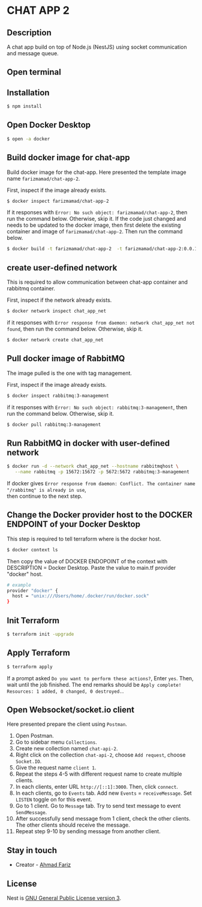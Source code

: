 # CHAT APP 2

## Description

A chat app build on top of Node.js (NestJS) using socket communication and message queue.

## Open terminal

## Installation

```bash
$ npm install
```

## Open Docker Desktop
```bash
$ open -a docker
```

## Build docker image for chat-app
Build docker image for the chat-app. Here presented the template image name `farizmamad/chat-app-2`.

First, inspect if the image already exists.
```bash
$ docker inspect farizmamad/chat-app-2
```

If it responses with `Error: No such object: farizmamad/chat-app-2`, then run the command below. Otherwise, skip it.
If the code just changed and needs to be updated to the docker image, then first delete the existing container and image of `farizmamad/chat-app-2`. Then run the command below.

```bash
$ docker build -t farizmamad/chat-app-2  -t farizmamad/chat-app-2:0.0.1 .
```

## create user-defined network
This is required to allow communication between chat-app container and rabbitmq container.

First, inspect if the network already exists.
```bash
$ docker network inspect chat_app_net
```

if it responses with `Error response from daemon: network chat_app_net not found`, then run the command below. Otherwise, skip it.

```bash
$ docker network create chat_app_net
```

## Pull docker image of RabbitMQ
The image pulled is the one with tag management.

First, inspect if the image already exists.
```bash
$ docker inspect rabbitmq:3-management
```

if it responses with `Error: No such object: rabbitmq:3-management`, then run the command below. Otherwise, skip it.

```bash
$ docker pull rabbitmq:3-management
```

## Run RabbitMQ in docker with user-defined network
```bash
$ docker run -d --network chat_app_net --hostname rabbitmqhost \
   --name rabbitmq -p 15672:15672 -p 5672:5672 rabbitmq:3-management
```
If docker gives `Error response from daemon: Conflict. The container name "/rabbitmq" is already in use`, \
then continue to the next step.

## Change the Docker provider host to the DOCKER ENDPOINT of your Docker Desktop
This step is required to tell terraform where is the docker host.

```bash
$ docker context ls
```

Then copy the value of DOCKER ENDOPOINT of the context with DESCRIPTION = Docker Desktop.
Paste the value to main.tf provider "docker" host.

```bash
# example
provider "docker" {
  host = "unix:///Users/home/.docker/run/docker.sock"
}
```

## Init Terraform
```bash
$ terraform init -upgrade
```

## Apply Terraform

```bash
$ terraform apply
```

If a prompt asked `Do you want to perform these actions?`, Enter `yes`. Then, wait until the job finished. 
The end remarks should be `Apply complete! Resources: 1 added, 0 changed, 0 destroyed.`.

## Open Websocket/socket.io client
Here presented prepare the client using `Postman`.
1. Open Postman.
2. Go to sidebar menu `Collections`.
3. Create new collection named `chat-api-2`.
4. Right click on the collection `chat-api-2`, choose `Add request`, choose `Socket.IO`.
5. Give the request name `client 1`.
6. Repeat the steps 4-5 with different request name to create multiple clients.
7. In each clients, enter URL `http://[::1]:3000`. Then, click `connect`.
8. In each clients, go to `Events` tab. Add new `Events` = `receiveMessage`. Set `LISTEN` toggle on for this event.
9. Go to 1 client. Go to `Message` tab. Try to send text message to event `SendMessage`.
10. After successfully send message from 1 client, check the other clients. The other clients should receive the message.
11. Repeat step 9-10 by sending message from another client.

## Stay in touch

- Creator - [Ahmad Fariz](https://www.linkedin.com/in/ahmadfariz)

## License

Nest is [GNU General Public License version 3](LICENSE).
